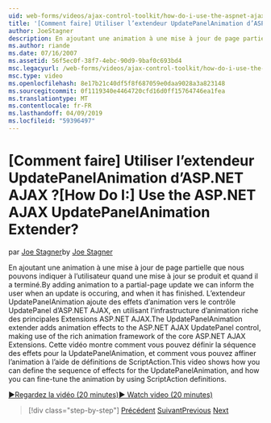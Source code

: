 ```yaml
---
uid: web-forms/videos/ajax-control-toolkit/how-do-i-use-the-aspnet-ajax-updatepanelanimation-extender
title: '[Comment faire] Utiliser l’extendeur UpdatePanelAnimation d’ASP.NET AJAX ? | Microsoft Docs'
author: JoeStagner
description: En ajoutant une animation à une mise à jour de page partielle que nous pouvons indiquer à l’utilisateur quand une mise à jour se produit et quand il a terminé. L’extendeur UpdatePanelAnimation un...
ms.author: riande
ms.date: 07/16/2007
ms.assetid: 56f5ec0f-38f7-4ebc-90d9-9baf0c693bd4
msc.legacyurl: /web-forms/videos/ajax-control-toolkit/how-do-i-use-the-aspnet-ajax-updatepanelanimation-extender
msc.type: video
ms.openlocfilehash: 8e17b21c40df5f8f687059e0daa9028a3a823148
ms.sourcegitcommit: 0f1119340e4464720cfd16d0ff15764746ea1fea
ms.translationtype: MT
ms.contentlocale: fr-FR
ms.lasthandoff: 04/09/2019
ms.locfileid: "59396497"
---
```

# <a name="how-do-i-use-the-aspnet-ajax-updatepanelanimation-extender"></a><span data-ttu-id="eab54-105">[Comment faire] Utiliser l’extendeur UpdatePanelAnimation d’ASP.NET AJAX ?</span><span class="sxs-lookup"><span data-stu-id="eab54-105">[How Do I:] Use the ASP.NET AJAX UpdatePanelAnimation Extender?</span></span>

<span data-ttu-id="eab54-106">par [Joe Stagner](https://github.com/JoeStagner)</span><span class="sxs-lookup"><span data-stu-id="eab54-106">by [Joe Stagner](https://github.com/JoeStagner)</span></span>

<span data-ttu-id="eab54-107">En ajoutant une animation à une mise à jour de page partielle que nous pouvons indiquer à l’utilisateur quand une mise à jour se produit et quand il a terminé.</span><span class="sxs-lookup"><span data-stu-id="eab54-107">By adding animation to a partial-page update we can inform the user when an update is occuring, and when it has finished.</span></span> <span data-ttu-id="eab54-108">L’extendeur UpdatePanelAnimation ajoute des effets d’animation vers le contrôle UpdatePanel d’ASP.NET AJAX, en utilisant l’infrastructure d’animation riche des principales Extensions ASP.NET AJAX.</span><span class="sxs-lookup"><span data-stu-id="eab54-108">The UpdatePanelAnimation extender adds animation effects to the ASP.NET AJAX UpdatePanel control, making use of the rich animation framework of the core ASP.NET AJAX Extensions.</span></span> <span data-ttu-id="eab54-109">Cette vidéo montre comment vous pouvez définir la séquence des effets pour la UpdatePanelAnimation, et comment vous pouvez affiner l’animation à l’aide de définitions de ScriptAction.</span><span class="sxs-lookup"><span data-stu-id="eab54-109">This video shows how you can define the sequence of effects for the UpdatePanelAnimation, and how you can fine-tune the animation by using ScriptAction definitions.</span></span>

[<span data-ttu-id="eab54-110">&#9654;Regardez la vidéo (20 minutes)</span><span class="sxs-lookup"><span data-stu-id="eab54-110">&#9654; Watch video (20 minutes)</span></span>](https://channel9.msdn.com/Blogs/ASP-NET-Site-Videos/how-do-i-use-the-aspnet-ajax-updatepanelanimation-extender)

> [!div class="step-by-step"]
> <span data-ttu-id="eab54-111">[Précédent](how-do-i-use-the-aspnet-ajax-slideshow-extender.md)
> [Suivant](how-do-i-the-ajax-toolkit-reorder-control.md)</span><span class="sxs-lookup"><span data-stu-id="eab54-111">[Previous](how-do-i-use-the-aspnet-ajax-slideshow-extender.md)
[Next](how-do-i-the-ajax-toolkit-reorder-control.md)</span></span>
